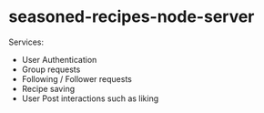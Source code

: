 # seasoned-recipes-node-server

Services: 
- User Authentication
- Group requests
- Following / Follower requests
- Recipe saving 
- User Post interactions such as liking
